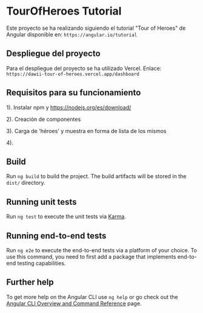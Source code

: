 # TourOfHeroes Tutorial

Este proyecto se ha realizando siguiendo el tutorial "Tour of Heroes" de Angular disponible en: `https://angular.io/tutorial`

## Despliegue del proyecto

Para el despliegue del proyecto se ha utilizado Vercel. Enlace: `https://dawii-tour-of-heroes.vercel.app/dashboard`

## Requisitos para su funcionamiento

1). Instalar npm y https://nodejs.org/es/download/

2). Creación de componentes

3). Carga de 'héroes' y muestra en forma de lista de los mismos

4). 

## Build

Run `ng build` to build the project. The build artifacts will be stored in the `dist/` directory.

## Running unit tests

Run `ng test` to execute the unit tests via [Karma](https://karma-runner.github.io).

## Running end-to-end tests

Run `ng e2e` to execute the end-to-end tests via a platform of your choice. To use this command, you need to first add a package that implements end-to-end testing capabilities.

## Further help

To get more help on the Angular CLI use `ng help` or go check out the [Angular CLI Overview and Command Reference](https://angular.io/cli) page.
